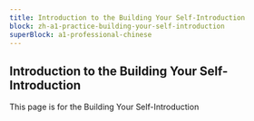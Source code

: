 ```yaml
---
title: Introduction to the ​Building Your Self-Introduction
block: zh-a1-practice-building-your-self-introduction
superBlock: a1-professional-chinese
---
```


## Introduction to the ​Building Your Self-Introduction

This page is for the ​Building Your Self-Introduction

